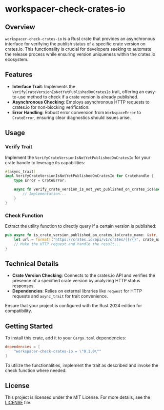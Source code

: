 # workspacer-check-crates-io

## Overview

`workspacer-check-crates-io` is a Rust crate that provides an asynchronous interface for verifying the publish status of a specific crate version on crates.io. This functionality is crucial for developers seeking to automate the release process while ensuring version uniqueness within the crates.io ecosystem.

## Features

- **Interface Trait**: Implements the `VerifyCrateVersionIsNotYetPublishedOnCratesIo` trait, offering an easy-to-use method to check if a crate version is already published.
- **Asynchronous Checking**: Employs asynchronous HTTP requests to crates.io for non-blocking verification.
- **Error Handling**: Robust error conversion from `WorkspaceError` to `CrateError`, ensuring clear diagnostics should issues arise.

## Usage

### Verify Trait

Implement the `VerifyCrateVersionIsNotYetPublishedOnCratesIo` for your crate handle to leverage its capabilities:

```rust
#[async_trait]
impl VerifyCrateVersionIsNotYetPublishedOnCratesIo for CrateHandle {
    type Error = CrateError;

    async fn verify_crate_version_is_not_yet_published_on_crates_io(&self) -> Result<(), Self::Error> {
        // Implementation...
    }
}
```

### Check Function

Extract the utility function to directly query if a certain version is published:

```rust
pub async fn is_crate_version_published_on_crates_io(crate_name: &str, crate_version: &semver::Version) -> Result<bool, WorkspaceError> {
    let url = format!("https://crates.io/api/v1/crates/{}/{}", crate_name, crate_version);
    // Make the HTTP request and handle the result...
}
```

## Technical Details

- **Crate Version Checking**: Connects to the crates.io API and verifies the presence of a specified crate version by analyzing HTTP status responses.
- **Dependencies**: Relies on external libraries like `reqwest` for HTTP requests and `async_trait` for trait convenience.

Ensure that your project is configured with the Rust 2024 edition for compatibility.

## Getting Started

To install this crate, add it to your `Cargo.toml` dependencies:
```toml
dependencies = [
    "workspacer-check-crates-io = \"0.1.0\""
]
```

To utilize the functionalities, implement the trait as described and invoke the check function where needed.

## License

This project is licensed under the MIT License. For more details, see the [LICENSE](LICENSE) file.
